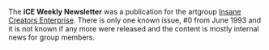 The **iCE Weekly Newsletter** was a publication for the artgroup [
Insane Creators Enterprise](/g/insane-creators-enterprise). There is only one known issue, #0 from June 1993 and it is not known if any more were released and the content is mostly internal news for group members.